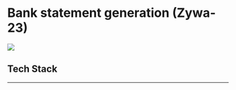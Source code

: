 # Bank statement generation (Zywa-23)

<img src="https://github.com/Emad-Eldin-G/Transactions-details/blob/main/logo.png">

## Tech Stack
------------------------------------  
